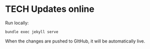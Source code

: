 # TECH Updates online

Run locally:

```shell
bundle exec jekyll serve
```

When the changes are pushed to GItHub, it will be automatically live.